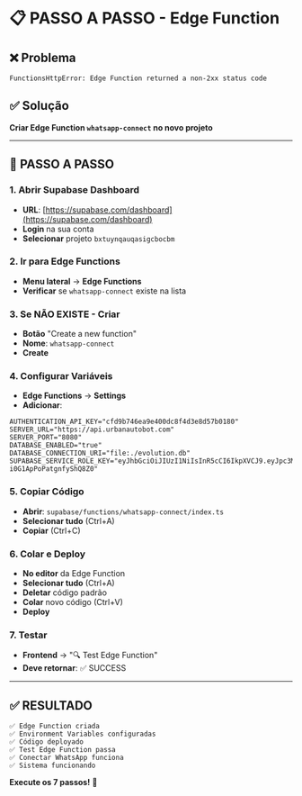 # 📋 PASSO A PASSO - Edge Function

## ❌ Problema
```
FunctionsHttpError: Edge Function returned a non-2xx status code
```

## ✅ Solução
**Criar Edge Function `whatsapp-connect` no novo projeto**

---

## 🚀 PASSO A PASSO

### **1. Abrir Supabase Dashboard**
- **URL**: [https://supabase.com/dashboard](https://supabase.com/dashboard)
- **Login** na sua conta
- **Selecionar** projeto `bxtuynqauqasigcbocbm`

### **2. Ir para Edge Functions**
- **Menu lateral** → **Edge Functions**
- **Verificar** se `whatsapp-connect` existe na lista

### **3. Se NÃO EXISTE - Criar**
- **Botão** "Create a new function"
- **Nome**: `whatsapp-connect`
- **Create**

### **4. Configurar Variáveis**
- **Edge Functions** → **Settings**
- **Adicionar**:
```
AUTHENTICATION_API_KEY="cfd9b746ea9e400dc8f4d3e8d57b0180"
SERVER_URL="https://api.urbanautobot.com"
SERVER_PORT="8080"
DATABASE_ENABLED="true"
DATABASE_CONNECTION_URI="file:./evolution.db"
SUPABASE_SERVICE_ROLE_KEY="eyJhbGciOiJIUzI1NiIsInR5cCI6IkpXVCJ9.eyJpc3MiOiJzdXBhYmFzZSIsInJlZiI6ImF4dHZuZ2Fvb2dxYWd3YWNqZWVrIiwicm9sZSI6InNlcnZpY2Vfcm9sZSIsImlhdCI6MTc1ODMwMzI1MywiZXhwIjoyMDczODc5MjUzfQ.NOtKmJIWXlPhEPPLIS_y9-i0G1ApPoPatgnfyShQ8Z0"
```

### **5. Copiar Código**
- **Abrir**: `supabase/functions/whatsapp-connect/index.ts`
- **Selecionar tudo** (Ctrl+A)
- **Copiar** (Ctrl+C)

### **6. Colar e Deploy**
- **No editor** da Edge Function
- **Selecionar tudo** (Ctrl+A)
- **Deletar** código padrão
- **Colar** novo código (Ctrl+V)
- **Deploy**

### **7. Testar**
- **Frontend** → "🔍 Test Edge Function"
- **Deve retornar**: ✅ SUCCESS

---

## ✅ RESULTADO
```
✅ Edge Function criada
✅ Environment Variables configuradas
✅ Código deployado
✅ Test Edge Function passa
✅ Conectar WhatsApp funciona
✅ Sistema funcionando
```

**Execute os 7 passos!** 🚀





